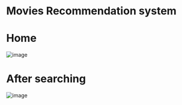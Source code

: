 <h1>Movies Recommendation system</h1>

<h1>Home</h1> 

![image](https://github.com/wittysam8382/movie-recommendation-system/assets/101207674/7393cdd3-a0ca-4f12-863c-88460c91a222)


<h1>After searching</h1>

![image](https://github.com/wittysam8382/movie-recommendation-system/assets/101207674/fc7f9f90-e143-4d1f-acb3-202da88d7cca)


